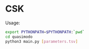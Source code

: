 # CSK

Usage:

```bash
export PYTHONPATH=$PYTHONPATH:`pwd`
cd quasimodo
python3 main.py [parameters.tsv]
```
